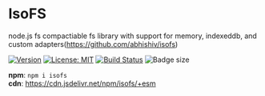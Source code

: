 # IsoFS

node.js fs compactiable fs library with support for memory, indexeddb, and custom adapters(https://github.com/abhishiv/isofs)

[![Version](https://img.shields.io/npm/v/isofs.svg?color=success&style=flat-square)](https://www.npmjs.com/package/isofs)
[![License: MIT](https://img.shields.io/badge/License-MIT-brightgreen.svg)](https://opensource.org/licenses/MIT)
[![Build Status](https://github.com/abhishiv/isofs/actions/workflows/ci.yml/badge.svg)](https://github.com/abhishiv/isofs/actions/workflows/ci.yml)
![Badge size](https://img.badgesize.io/https://cdn.jsdelivr.net/npm/isofs/+esm?compression=gzip&label=gzip&style=flat-square)

**npm**: `npm i isofs`  
**cdn**: https://cdn.jsdelivr.net/npm/isofs/+esm
